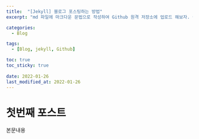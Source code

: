 ```yaml
---
title:  "[Jekyll] 블로그 포스팅하는 방법"
excerpt: "md 파일에 마크다운 문법으로 작성하여 Github 원격 저장소에 업로드 해보자. 에디터는 Visual Studio code 사용! 로컬 서버에서 확인도 해보자. "

categories:
  - Blog

tags:
  - [Blog, jekyll, Github]

toc: true
toc_sticky: true
 
date: 2022-01-26
last_modified_at: 2022-01-26
---
```


# 첫번째 포스트
본문내용

